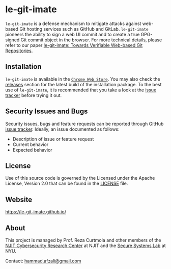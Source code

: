 # le-git-imate

`le-git-imate` is a defense mechanism to mitigate attacks against web-based Git hosting services such as GitHub and GitLab.
`le-git-imate` pioneers the ability to sign a web UI commit and to create a true GPG-signed Git commit object in the browser.
For more technical details, please refer to our paper
[le-git-imate: Towards Verifiable Web-based Git Repositories](https://le-git-imate.github.io/assets/pub/afzali_asiaccs_2018.pdf).


## Installation

`le-git-imate` is available in the [`Chrome Web Store`](#). You may also check the [releases](https://github.com/le-git-imate/le-git-imate/releases)
section for the latest build of the installation package.
To the best use of `le-git-imate`, it is recommended that you take a look at the [issue tracker](https://github.com/le-git-imate/le-git-imate/issues) before trying it out.


## Security Issues and Bugs

Security issues, bugs and feature requests can be reported through GitHub [issue tracker](https://github.com/le-git-imate/le-git-imate/issues).
Ideally, an issue documented as follows:
* Description of issue or feature request
* Current behavior
* Expected behavior


<!--## Instructions for Contributors
Development of `le-git-imate` occurs on the "develop" branch of this repository.
Contributions can be made by submitting GitHub *Pull Requests*.-->


## License

Use of this source code is governed by the Licensed under the Apache License, Version 2.0
that can be found in the [LICENSE](https://github.com/le-git-imate/le-git-imate/blob/master/LICENSE) file.


## Website

https://le-git-imate.github.io/


## About

This project is managed by Prof. Reza Curtmola and other members of the
[NJIT Cybersecurity Research Center](https://centers.njit.edu/cybersecurity) at NJIT and the
[Secure Systems Lab](https://ssl.engineering.nyu.edu/) at NYU.

Contact: <hammad.afzali@gmail.com>
<!--Twitter: [@le-git-imate](https://twitter.com/le_git_imate)-->
